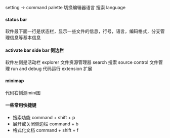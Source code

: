 setting -> command palette
切换编辑器语言
搜索 language 

#### status bar

软件最下面一行是状态栏，显示一些文件的信息，行号，语言，编码格式，分支管理信息等基本信息

#### activate bar  side bar 侧边栏

软件左侧是活动栏 explorer 文件资源管理器 search 搜索 source control 文件管理 run and debug 代码运行 extension 扩展

#### minimap 

代码右侧测mini图

#### 一些常用快捷键

* 搜索功能 command + shift + p
* 展开或关闭侧边栏 command + b
* 格式化文档 command + shift + f 


